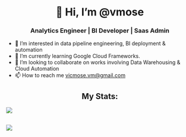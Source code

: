  <h1 align="center">👋 Hi, I’m @vmose</h1>
<h3 align="center">Analytics Engineer | BI Developer | Saas Admin</h3>

- 🌟 I’m interested in data pipeline engineering, BI deployment & automation
- 🌱 I’m currently learning Google Cloud Frameworks.
- 💞️ I’m looking to collaborate on works involving Data Warehousing & Cloud Automation
- 📫 How to reach me vicmose.vm@gmail.com

 <h2 align="center"> My Stats:</h2>

<!---<img src="https://github-readme-stats.vercel.app/api?username=johnkarima&show_icons=true&theme=dark"/> <br><br>-->

<img src="https://github-readme-streak-stats.herokuapp.com/?user=vmose&theme=dark"/> <br><br>

<img src="https://github-readme-stats.vercel.app/api/top-langs?username=vmose&theme=dark"/><br>

<!---
vmose/vmose is a ✨ special ✨ repository because its `README.md` (this file) appears on your GitHub profile.
You can click the Preview link to take a look at your changes.
--->
